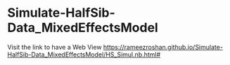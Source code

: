 # Simulate-HalfSib-Data_MixedEffectsModel
Visit the link to have a Web View
https://rameezroshan.github.io/Simulate-HalfSib-Data_MixedEffectsModel/HS_Simul.nb.html#
